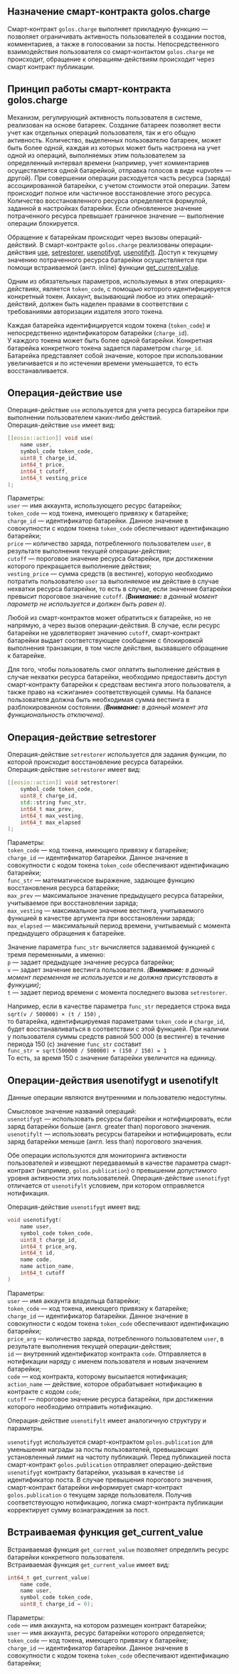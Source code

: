 ﻿
## Назначение смарт-контракта golos.charge

Смарт-контракт `golos.charge` выполняет прикладную функцию — позволяет ограничивать активность пользователей в создании постов, комментариев, а также в голосовании за посты. Непосредственного взаимодействия пользователя со смарт-контактом `golos.charge` не происходит, обращение к операциям-действиям происходит через смарт контракт публикации.  

## Принцип работы смарт-контракта golos.charge
Механизм, регулирующий активность пользователя в системе, реализован на основе батареек. Создание батареек позволяет вести учет как отдельных операций пользователя, так и его общую активность. Количество, выделенных пользователю батареек, может быть более одной, каждая из которых может быть настроена на учет одной из операций, выполняемых этим пользователем за определенный интервал времени (например, учет комментариев осуществляется одной батарейкой, отправка голосов в виде «upvote» — другой). При совершении операции расходуется часть ресурса (заряда) ассоциированной батарейки, с учетом стоимости этой операции. Затем происходит полное или частичное восстановление этого ресурса. Количество восстановленного ресурса определяется формулой, заданной в настройках батарейки. Если обновленное значение потраченного ресурса превышает граничное значение — выполнение операции блокируется.  

Обращение к батарейкам происходит через вызовы операций-действий. В смарт-контракте `golos.charge` реализованы операции-действия [use](#операция-действие-use), [setrestorer](#операция-действие-setrestorer), [usenotifygt](#операции-действия-usenotifygt-и-usenotifylt), [usenotifylt](#операции-действия-usenotifygt-и-usenotifylt). Доступ к текущему значению потраченного ресурса батарейки осуществляется при помощи встраиваемой (англ. inline) функции [get_current_value](#встраиваемая-функция-get_current_value).  

Одним из обязательных параметров, используемых в этих операциях-действиях, является `token_code`, с помощью которого идентифицируется конкретный токен. Аккаунт, вызывающий любое из этих операций-действий, должен быть наделен правами в соответствии с требованиями авторизации издателя этого токена.  

Каждая батарейка идентифицируется кодом токена (`token_code`) и непосредственно идентификатором батарейки (`charge_id`).   
У каждого токена может быть более одной батарейки. Конкретная батарейка конкретного токена задается параметром `charge_id`. Батарейка представляет собой значение, которое при использовании увеличивается и по истечении времени уменьшается, то есть восстанавливается.  


## Операция-действие use
Операция-действие `use` используется для учета ресурса батарейки при выполнении пользователем каких-либо действий.  
Операция-действие `use` имеет вид:
```cpp
[[eosio::action]] void use(
    name user,
    symbol_code token_code,
    uint8_t charge_id,
    int64_t price,
    int64_t cutoff,
    int64_t vesting_price
);
```
Параметры:  
`user` — имя аккаунта, использующего ресурс батарейки;  
`token_code` — код токена, имеющего привязку к батарейке;  
`charge_id` — идентификатор батарейки. Данное значение в совокупности с кодом токена `token_code` обеспечивают идентификацию батарейки;  
`price` — количество заряда, потребленного пользователем `user`, в результате выполнения текущей операции-действия;  
`cutoff` — пороговое значение ресурса батарейки, при достижении которого прекращается выполнение действия;   
`vesting_price` — сумма средств (в вестинге), которую необходимо потратить пользователю `user` за выполняемое им действие в случае нехватки ресурса батарейки, то есть в случае, если значение батарейки превысит пороговое значение `cutoff`. *(**Внимание:** в данный момент параметр не используется и должен быть равен `0`)*.  

Любой из смарт-контрактов может обратиться к батарейке, но не напрямую, а через вызов операции-действия. В случае, если ресурс батарейки не удовлетворяет значению `cutoff`, смарт-контракт батарейки выдает соответствующее сообщение с блокировкой выполнения транзакции, в том числе действия, вызвавшего обращение к батарейке.  

Для того, чтобы пользователь смог оплатить выполнение действия в случае нехватки ресурса батарейки, необходимо предоставить доступ смарт-контракту батарейки к средствам вестинга этого пользователя, а также право на «сжигание» соответствующей суммы. На балансе пользователя должна быть необходимая сумма вестинга в разблокированном состоянии. *(**Внимание:** в данный момент эта функциональность отключена)*.  

## Операция-действие setrestorer
Операция-действие `setrestorer` используется для задания функции, по которой происходит восстановление ресурса батарейки.  
Операция-действие `setrestorer` имеет вид:
```cpp
[[eosio::action]] void setrestorer(
    symbol_code token_code,
    uint8_t charge_id,
    std::string func_str, 
    int64_t max_prev,
    int64_t max_vesting,
    int64_t max_elapsed
);
```
Параметры:  
`token_code` — код токена, имеющего привязку к батарейке;  
`charge_id` — идентификатор батарейки. Данное значение в совокупности с кодом токена `token_code` обеспечивают идентификацию батарейки;  
`func_str` — математическое выражение, задающее функцию восстановления ресурса батарейки;   
`max_prev` — максимальное значение предыдущего ресурса батарейки, учитываемое при восстановлении заряда;  
`max_vesting` — максимальное значение вестинга, учитываемого функцией в качестве аргумента при восстановлении заряда;  
`max_elapsed` — максимальный период времени, учитываемый с момента предыдущего обращения к батарейке.  

Значение параметра `func_str` вычисляется задаваемой функцией с тремя переменными, а именно:  
`p` — задает предыдущее значение ресурса батарейки;  
`v` — задает значение вестинга пользователя. *(**Внимание:** в данный момент переменная не используется и не должна присутствовать в функуции)*;  
`t` — задает период времени с момента последнего вызова `setrestorer`.  
 
Например, если в качестве параметра `func_str` передается строка вида   
`sqrt(v / 500000) × (t / 150)` ,   
то батарейка, идентифицируемая параметрами `token_code` и  `charge_id`, будет восстанавливаться в соответствии с этой функцией. При наличии у пользователя суммы средств равной 500 000 (в вестинге)  в течение периода 150 (с) значение `func_str` составит  
`func_str = sqrt(500000 / 500000) × (150 / 150) = 1`  
То есть, за время 150 с значение батарейки увеличится на единицу. 

## Операции-действия usenotifygt и usenotifylt
Данные операции являются внутренними и пользователю недоступны.  

Смысловое значение названий операций:  
`usenotifygt` — использовать ресурсы батарейки и нотифицировать, если заряд батарейки больше (англ. greater than) порогового значения.  
`usenotifylt` — использовать ресурсы батарейки и нотифицировать, если заряд батарейки меньше (англ. less than) порогового значения.  

Обе операции используются для мониторинга активности пользователей и извещают передаваемый в качестве параметра смарт-контракт (например, `golos.publication`) о превышении допустимого уровня активности этих пользователей. Операция-действие `usenotifygt` отличается от `usenotifylt` условием, при котором отправляется нотификация.

Операция-действие `usenotifygt` имеет вид:
```cpp
void usenotifygt(
    name user,
    symbol_code token_code,
    uint8_t charge_id,
    int64_t price_arg,
    int64_t id,
    name code,
    name action_name,
    int64_t cutoff
)
```
Параметры:  
`user` — имя аккаунта владельца батарейки;  
`token_code` — код токена, имеющего привязку к батарейке;  
`charge_id` — идентификатор батарейки. Данное значение в совокупности с кодом токена `token_code` обеспечивают идентификацию батарейки;  
`price_arg` —  количество заряда, потребленного пользователем `user`, в результате выполнения текущей операции-действия;  
`id` — внутренний идентификатор контракта `code`. Отправляется в нотификации наряду с именем пользователя и новым значением батарейки;  
`code` — код контракта, которому высылается нотификация;  
`action_name` — действие, которое обрабатывает нотификацию в контракте с кодом `code`;  
`cutoff` — пороговое значение ресурса батарейки, при достижении которого необходимо отправить нотификацию.  

Операция-действие `usenotifylt` имеет аналогичную структуру и параметры.  

`usenotifygt` используется смарт-контрактом `golos.publication` для уменьшения награды за посты пользователей, превышающих установленный лимит на частоту публикаций. Перед публикацией поста смарт-контракт `golos.publication` отправляет операцию-действие `usenotifygt` контракту батарейки, указывая в качестве `id` идентификатор поста. В случае превышения порогового значения, смарт-контракт батарейки информирует смарт-контракт `golos.publication` о текущем заряде пользователя. Получив соответствующую нотификацию, логика смарт-контракта публикации корректирует сумму вознаграждения за пост.

## Встраиваемая функция get_current_value 
Встраиваемая функция `get_current_value` позволяет определить ресурс батарейки конкретного пользователя.   
Встраиваемая функция `get_current_value` имеет вид: 
```cpp 
int64_t get_current_value( 
    name code, 
    name user, 
    symbol_code token_code, 
    uint8_t charge_id = 0); 
``` 
Параметры:   
`code` — имя аккаунта, на котором размещен контракт батарейки;   
`user` — имя аккаунта, ресурс батарейки которого определяется;   
`token_code` — код токена, имеющего привязку к батарейке;   
`charge_id` — идентификатор батарейки. Данное значение в совокупности с кодом токена `token_code` обеспечивают идентификацию батарейки;   



